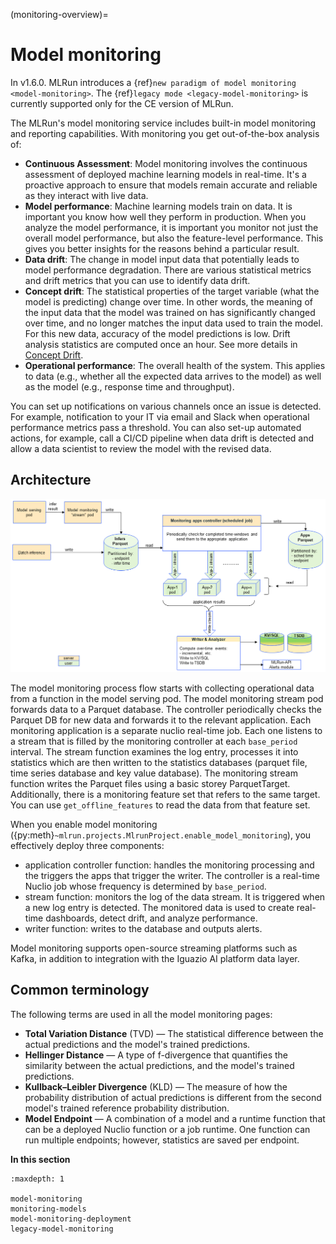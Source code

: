 (monitoring-overview)=

# Model monitoring

In v1.6.0. MLRun introduces a {ref}`new paradigm of model monitoring <model-monitoring>`. 
The {ref}`legacy mode <legacy-model-monitoring>` is currently supported only for the CE version of MLRun.

The MLRun's model monitoring service includes built-in model monitoring and reporting capabilities. With monitoring you get
out-of-the-box analysis of:

- **Continuous Assessment**: Model monitoring involves the continuous assessment of deployed machine learning models in real-time. 
   It's a proactive approach to ensure that models remain accurate and reliable as they interact with live data.
- **Model performance**: Machine learning models train on data. It is important you know how well they perform in production.
  When you analyze the model performance, it is important you monitor not just the overall model performance, but also the
  feature-level performance. This gives you better insights for the reasons behind a particular result.
- **Data drift**: The change in model input data that potentially leads to model performance degradation. There are various
  statistical metrics and drift metrics that you can use to identify data drift.
- **Concept drift**: The statistical properties of the target variable (what the model is predicting) change over time. 
   In other words, the meaning of the input data that the model was trained on has significantly changed over time,  and no longer matches the input data used to train the model. For this new data, accuracy of the model predictions is low. Drift analysis statistics are computed once an hour. See more details in <a href="https://www.iguazio.com/glossary/concept-drift/" target="_blank">Concept Drift</a>.
- **Operational performance**: The overall health of the system. This applies to data (e.g., whether all the
  expected data arrives to the model) as well as the model (e.g., response time and throughput). 

You can set up notifications on various channels once an issue is detected. For example, notification
to your IT via email and Slack when operational performance metrics pass a threshold. You can also set-up automated actions, for example,
call a CI/CD pipeline when data drift is detected and allow a data scientist to review the model with the revised data.

## Architecture

<img src="../_static/images/model-monitoring.png" width="1100" >

The model monitoring process flow starts with collecting operational data from a function in the model serving pod. The model 
monitoring stream pod forwards data to a Parquet database. 
The controller periodically checks the Parquet DB for new data and forwards it to the relevant application. 
Each monitoring application is a separate nuclio real-time job. Each one listens to a stream that is filled by 
the monitoring controller at each `base_period` interval.
The stream function examines 
the log entry, processes it into statistics which are then written to the statistics databases (parquet file, time series database and key value database). 
The monitoring stream function writes the Parquet files using a basic storey ParquetTarget. Additionally, there is a monitoring feature set that refers 
to the same target. You can use `get_offline_features` to read the data from that feature set. 

When you enable model monitoring ({py:meth}`~mlrun.projects.MlrunProject.enable_model_monitoring`), you effectively deploy three components:
- application controller function: handles the monitoring processing and the triggers the apps that trigger the writer. The controller is a real-time Nuclio job whose frequency is determined by `base_period`. 
- stream function: monitors the log of the data stream. It is triggered when a new log entry is detected. The monitored data is used to create real-time dashboards, detect drift, and analyze performance.
- writer function: writes to the database and outputs alerts.

Model monitoring supports open-source streaming platforms such as Kafka, in addition to integration with the Iguazio AI platform data layer.

## Common terminology
The following terms are used in all the model monitoring pages:
* **Total Variation Distance** (TVD) &mdash; The statistical difference between the actual predictions and the model's trained predictions.
* **Hellinger Distance** &mdash; A type of f-divergence that quantifies the similarity between the actual predictions, and the model's trained predictions.
* **Kullback–Leibler Divergence** (KLD) &mdash; The measure of how the probability distribution of actual predictions is different from the second model's trained reference probability distribution.
* **Model Endpoint** &mdash; A combination of a model and a runtime function that can be a deployed Nuclio function or a job runtime. One function can run multiple endpoints; however, statistics are saved per endpoint.

**In this section**

```{toctree}
:maxdepth: 1

model-monitoring
monitoring-models
model-monitoring-deployment
legacy-model-monitoring
```
